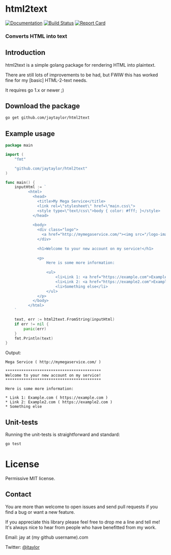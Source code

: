 # html2text

[![Documentation](https://godoc.org/github.com/jaytaylor/html2text?status.svg)](https://godoc.org/github.com/jaytaylor/html2text)
[![Build Status](https://travis-ci.org/jaytaylor/html2text.svg?branch=master)](https://travis-ci.org/jaytaylor/html2text)
[![Report Card](https://goreportcard.com/badge/github.com/jaytaylor/html2text)](https://goreportcard.com/report/github.com/jaytaylor/html2text)

### Converts HTML into text


## Introduction

html2text is a simple golang package for rendering HTML into plaintext.

There are still lots of improvements to be had, but FWIW this has worked fine for my [basic] HTML-2-text needs.

It requires go 1.x or newer ;)


## Download the package

```bash
go get github.com/jaytaylor/html2text
```

## Example usage

```go
package main

import (
	"fmt"

	"github.com/jaytaylor/html2text"
)

func main() {
	inputHtml := `
          <html>
            <head>
              <title>My Mega Service</title>
              <link rel=\"stylesheet\" href=\"main.css\">
              <style type=\"text/css\">body { color: #fff; }</style>
            </head>
        
            <body>
              <div class="logo">
                <a href="http://mymegaservice.com/"><img src="/logo-image.jpg" alt="Mega Service"/></a>
              </div>
        
              <h1>Welcome to your new account on my service!</h1>
        
              <p>
                  Here is some more information:
        
                  <ul>
                      <li>Link 1: <a href="https://example.com">Example.com</a></li>
                      <li>Link 2: <a href="https://example2.com">Example2.com</a></li>
                      <li>Something else</li>
                  </ul>
              </p>
            </body>
          </html>
	`

	text, err := html2text.FromString(inputHtml)
	if err != nil {
		panic(err)
	}
	fmt.Println(text)
}
```

Output:
```
Mega Service ( http://mymegaservice.com/ )

******************************************
Welcome to your new account on my service!
******************************************

Here is some more information:

* Link 1: Example.com ( https://example.com )
* Link 2: Example2.com ( https://example2.com )
* Something else
```


## Unit-tests

Running the unit-tests is straightforward and standard:

```bash
go test
```


# License

Permissive MIT license.


## Contact

You are more than welcome to open issues and send pull requests if you find a bug or want a new feature.

If you appreciate this library please feel free to drop me a line and tell me!  It's always nice to hear from people who have benefitted from my work.

Email: jay at (my github username).com

Twitter: [@jtaylor](https://twitter.com/jtaylor)

